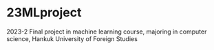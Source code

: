 # 23MLproject
2023-2 Final project in machine learning course, majoring in computer science, Hankuk University of Foreign Studies

